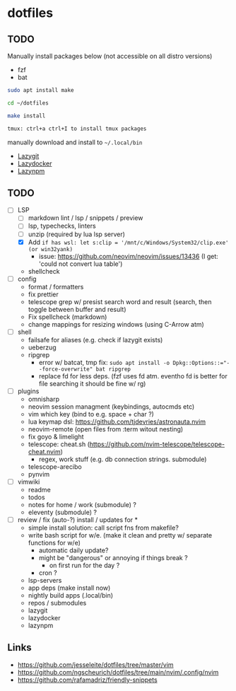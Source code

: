 # dotfiles

## TODO

Manually install packages below (not accessible on all distro versions)

- fzf
- bat

```zsh
sudo apt install make

cd ~/dotfiles

make install

tmux: ctrl+a ctrl+I to install tmux packages
```

manually download and install to `~/.local/bin`

- [Lazygit](https://github.com/jesseduffield/lazygit)
- [Lazydocker](https://github.com/jesseduffield/lazydocker)
- [Lazynpm](https://github.com/jesseduffield/lazynpm)

## TODO

- [ ] LSP
	- [ ] markdown lint / lsp / snippets / preview
	- [ ] lsp, typechecks, linters
	- [ ] unzip (required by lua lsp server)
	- [X] Add `if has wsl: let s:clip = '/mnt/c/Windows/System32/clip.exe' (or win32yank)`
		- issue: https://github.com/neovim/neovim/issues/13436 (I get: 'could not convert lua table')
	- shellcheck
- [ ] config
	- format / formatters
	- fix prettier
	- telescope grep w/ presist search word and result (search, then toggle between buffer and result)
	- Fix spellcheck (markdown)
	- change mappings for resizing windows (using C-Arrow atm)
- [ ] shell 
	- failsafe for aliases (e.g. check if lazygit exists) 
	- ueberzug 
	- ripgrep 
		- error w/ batcat, tmp fix: `sudo apt install -o Dpkg::Options::="--force-overwrite" bat ripgrep`
		- replace fd for less deps. (fzf uses fd atm. eventho fd is better for file searching it should be fine w/ rg) 
- [ ] plugins 
	- omnisharp 
	- neovim session managment (keybindings, autocmds etc)
	- vim which key (bind to e.g. space + char ?) 
	- lua keymap dsl: https://github.com/tjdevries/astronauta.nvim 
	- neovim-remote (open files from :term witout nesting) 
	- fix goyo & limelight
	- telescope: cheat.sh (https://github.com/nvim-telescope/telescope-cheat.nvim)
		- regex, work stuff (e.g. db connection strings. submodule)
	- telescope-arecibo 
	- pynvim
- [ ] vimwiki
	- readme
	- todos
	- notes for home / work (submodule) ?
	- eleventy (submodule) ?
- [ ] review / fix (auto-?) install / updates for *
	- simple install solution: call script fns from makefile?
	- write bash script for w/e. (make it clean and pretty w/ separate functions for w/e)
    	- automatic daily update? 
		- might be "dangerous" or annoying if things break ?
	    	- on first run for the day ?
		- cron ?
	- lsp-servers
	- app deps (make install now)
	- nightly build apps (.local/bin)
	- repos / submodules
	- lazygit
	- lazydocker
	- lazynpm

## Links

- https://github.com/jesseleite/dotfiles/tree/master/vim
- https://github.com/ngscheurich/dotfiles/tree/main/nvim/.config/nvim
- https://github.com/rafamadriz/friendly-snippets
